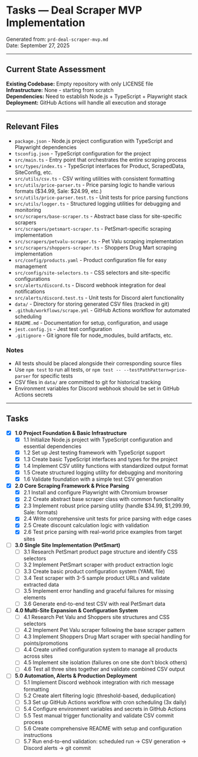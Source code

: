 # Tasks — Deal Scraper MVP Implementation

Generated from: `prd-deal-scraper-mvp.md`  
Date: September 27, 2025

---

## Current State Assessment

**Existing Codebase:** Empty repository with only LICENSE file  
**Infrastructure:** None - starting from scratch  
**Dependencies:** Need to establish Node.js + TypeScript + Playwright stack  
**Deployment:** GitHub Actions will handle all execution and storage  

---

## Relevant Files

- `package.json` - Node.js project configuration with TypeScript and Playwright dependencies
- `tsconfig.json` - TypeScript configuration for the project
- `src/main.ts` - Entry point that orchestrates the entire scraping process
- `src/types/index.ts` - TypeScript interfaces for Product, ScrapedData, SiteConfig, etc.
- `src/utils/csv.ts` - CSV writing utilities with consistent formatting
- `src/utils/price-parser.ts` - Price parsing logic to handle various formats ($34.99, Sale: $24.99, etc.)
- `src/utils/price-parser.test.ts` - Unit tests for price parsing functions
- `src/utils/logger.ts` - Structured logging utilities for debugging and monitoring
- `src/scrapers/base-scraper.ts` - Abstract base class for site-specific scrapers
- `src/scrapers/petsmart-scraper.ts` - PetSmart-specific scraping implementation
- `src/scrapers/petvalu-scraper.ts` - Pet Valu scraping implementation
- `src/scrapers/shoppers-scraper.ts` - Shoppers Drug Mart scraping implementation
- `src/config/products.yaml` - Product configuration file for easy management
- `src/config/site-selectors.ts` - CSS selectors and site-specific configurations
- `src/alerts/discord.ts` - Discord webhook integration for deal notifications
- `src/alerts/discord.test.ts` - Unit tests for Discord alert functionality
- `data/` - Directory for storing generated CSV files (tracked in git)
- `.github/workflows/scrape.yml` - GitHub Actions workflow for automated scheduling
- `README.md` - Documentation for setup, configuration, and usage
- `jest.config.js` - Jest test configuration
- `.gitignore` - Git ignore file for node_modules, build artifacts, etc.

### Notes

- All tests should be placed alongside their corresponding source files
- Use `npm test` to run all tests, or `npm test -- --testPathPattern=price-parser` for specific tests
- CSV files in `data/` are committed to git for historical tracking
- Environment variables for Discord webhook should be set in GitHub Actions secrets

---

## Tasks

- [x] **1.0 Project Foundation & Basic Infrastructure**
  - [x] 1.1 Initialize Node.js project with TypeScript configuration and essential dependencies
  - [x] 1.2 Set up Jest testing framework with TypeScript support
  - [x] 1.3 Create basic TypeScript interfaces and types for the project
  - [x] 1.4 Implement CSV utility functions with standardized output format
  - [x] 1.5 Create structured logging utility for debugging and monitoring
  - [x] 1.6 Validate foundation with a simple test CSV generation

- [x] **2.0 Core Scraping Framework & Price Parsing**
  - [x] 2.1 Install and configure Playwright with Chromium browser
  - [x] 2.2 Create abstract base scraper class with common functionality
  - [x] 2.3 Implement robust price parsing utility (handle $34.99, $1,299.99, Sale: formats)
  - [x] 2.4 Write comprehensive unit tests for price parsing with edge cases
  - [x] 2.5 Create discount calculation logic with validation
  - [x] 2.6 Test price parsing with real-world price examples from target sites

- [ ] **3.0 Single Site Implementation (PetSmart)**
  - [ ] 3.1 Research PetSmart product page structure and identify CSS selectors
  - [ ] 3.2 Implement PetSmart scraper with product extraction logic
  - [ ] 3.3 Create basic product configuration system (YAML file)
  - [ ] 3.4 Test scraper with 3-5 sample product URLs and validate extracted data
  - [ ] 3.5 Implement error handling and graceful failures for missing elements
  - [ ] 3.6 Generate end-to-end test CSV with real PetSmart data

- [ ] **4.0 Multi-Site Expansion & Configuration System**
  - [ ] 4.1 Research Pet Valu and Shoppers site structures and CSS selectors
  - [ ] 4.2 Implement Pet Valu scraper following the base scraper pattern
  - [ ] 4.3 Implement Shoppers Drug Mart scraper with special handling for points/promotions
  - [ ] 4.4 Create unified configuration system to manage all products across sites
  - [ ] 4.5 Implement site isolation (failures on one site don't block others)
  - [ ] 4.6 Test all three sites together and validate combined CSV output

- [ ] **5.0 Automation, Alerts & Production Deployment**
  - [ ] 5.1 Implement Discord webhook integration with rich message formatting
  - [ ] 5.2 Create alert filtering logic (threshold-based, deduplication)
  - [ ] 5.3 Set up GitHub Actions workflow with cron scheduling (3x daily)
  - [ ] 5.4 Configure environment variables and secrets in GitHub Actions
  - [ ] 5.5 Test manual trigger functionality and validate CSV commit process
  - [ ] 5.6 Create comprehensive README with setup and configuration instructions
  - [ ] 5.7 Run end-to-end validation: scheduled run → CSV generation → Discord alerts → git commit
